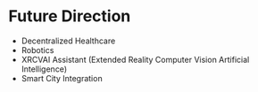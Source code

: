 # Future Direction

* Decentralized Healthcare
* Robotics
* XRCVAI Assistant (Extended Reality Computer Vision Artificial Intelligence)
* Smart City Integration
